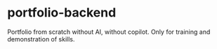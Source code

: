 # portfolio-backend
Portfolio from scratch without AI, without copilot. Only for training and demonstration of skills.
